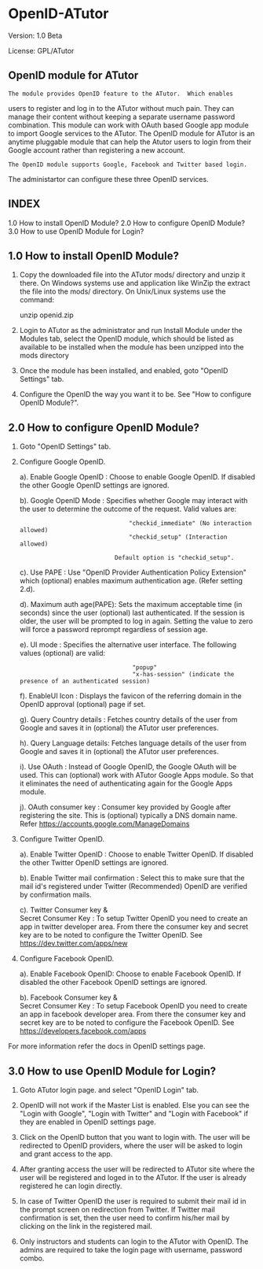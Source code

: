 OpenID-ATutor
=============
 Version: 1.0 Beta

 License: GPL/ATutor

 OpenID module for ATutor
 ------------------------

    The module provides OpenID feature to the ATutor.  Which enables
  users to register and  log in to the ATutor without much pain. They
  can manage their content without keeping a separate username password
  combination. This module can work with OAuth based Google app module
  to import Google services to the ATutor. The OpenID module for ATutor
  is an anytime pluggable module that can help the Atutor users to login
  from their Google account rather than registering a new account.

    The OpenID module supports Google, Facebook and Twitter based login. 
  The administartor can configure these three OpenID services. 

  INDEX
  -----
  1.0 How to install OpenID Module?
  2.0 How to configure OpenID Module?
  3.0 How to use OpenID Module for Login?


  1.0 How to install OpenID Module?
  -------------------
    
  1. Copy the downloaded file into the ATutor mods/ directory and unzip it there. 
     On Windows systems use and application like WinZip the extract the file into
     the mods/ directory.
        On Unix/Linux systems use the command:

        unzip openid.zip

  2. Login to ATutor as the administrator and run Install Module under the Modules
     tab, select the OpenID module, which should be listed as available to be installed
     when the module has been unzipped into the mods directory

  3. Once the module has been installed, and enabled, goto "OpenID Settings" tab.
  
  4. Configure the OpenID the way you want it to be. See "How to configure OpenID Module?".


  2.0 How to configure OpenID Module?
  -----------------------------------

  1. Goto "OpenID Settings" tab. 

  2. Configure Google OpenID.
        
        a). Enable Google OpenID : Choose to enable Google OpenID. If disabled the other 
                                   Google OpenID settings are ignored.
        
        b). Google OpenID Mode   : Specifies whether Google may interact with the user 
                                   to determine the outcome of the request. Valid values are:

                                        "checkid_immediate" (No interaction allowed)
                                        "checkid_setup" (Interaction allowed)

                                    Default option is "checkid_setup".
        
        c). Use PAPE              : Use "OpenID Provider Authentication Policy Extension" which
            (optional)              enables maximum authentication age. (Refer setting 2.d).
        
        d). Maximum auth age(PAPE): Sets the maximum acceptable time (in seconds) since the user
            (optional)              last authenticated. If the session is older, the user will be
                                    prompted to log in again. Setting the value to zero will force
                                    a password reprompt regardless of session age.

        e). UI mode               : Specifies the alternative user interface. The following values
            (optional)              are valid:

                                         "popup"
                                         "x-has-session" (indicate the presence of an authenticated session)

        f). EnableUI Icon         : Displays the favicon of the referring domain in the OpenID approval
            (optional)              page if set.

        g). Query Country details : Fetches country details of the user from Google and saves it in
            (optional)              the ATutor user preferences.

        h). Query Language details: Fetches language details of the user from Google and saves it in
            (optional)              the ATutor user preferences.

        i). Use OAuth             : Instead of Google OpenID, the Google OAuth will be used. This can
            (optional)              work with ATutor Google Apps module. So that it eliminates the need
                                    of authenticating again for the Google Apps module.

        j). OAuth consumer key    : Consumer key provided by Google after registering the site. This is
            (optional)              typically a DNS domain name. 
                                    Refer https://accounts.google.com/ManageDomains

  3. Configure Twitter OpenID.
        
        a). Enable Twitter OpenID : Choose to enable Twitter OpenID. If disabled the other Twitter OpenID
                                    settings are ignored.

        b). Enable Twitter mail 
                   confirmation   : Select this to make sure that the mail id's registered under Twitter
            (Recommended)           OpenID are verified by confirmation mails.

        c). Twitter Consumer key 
                    &               
            Secret Consumer Key   : To setup Twitter OpenID you need to create an app in twitter developer
                                    area. From there the consumer key and secret key are to be noted to 
                                    configure the Twitter OpenID.
                                     See https://dev.twitter.com/apps/new

  4. Configure Facebook OpenID.
        
        a). Enable Facebook OpenID: Choose to enable Facebook OpenID. If disabled the other Facebook OpenID
                                    settings are ignored.

        b). Facebook Consumer key 
                    &               
            Secret Consumer Key   : To setup Facebook OpenID you need to create an app in facebook developer
                                    area. From there the consumer key and secret key are to be noted to 
                                    configure the Facebook OpenID.
                                       See https://developers.facebook.com/apps
  
  For more information refer the docs in OpenID settings page.


  3.0 How to use OpenID Module for Login?
  ---------------------------------------

  1. Goto ATutor login page. and select "OpenID Login" tab.
  
  2. OpenID will not work if the Master List is enabled. Else you can see the "Login with Google", "Login with
     Twitter" and "Login with Facebook" if they are enabled in OpenID settings page.

  3. Click on the OpenID button that you want to login with. The user will be redirected to OpenID providers, 
     where the user will be asked to login and grant access to the app.

  4. After granting access the user will be redirected to ATutor site where the user will be registered and loged
     in to the ATutor. If the user is already registered he can login directly.

  5. In case of Twitter OpenID the user is required to submit their mail id in the prompt screen on redirection from
     Twitter. If Twitter mail confirmation is set, then the user need to confirm his/her mail by clicking on the link
     in the registered mail.

  6. Only instructors and students can login to the ATutor with OpenID. The admins are required to take the login page
     with username, password combo.



